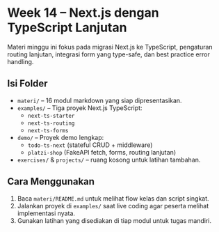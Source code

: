 # Week 14 – Next.js dengan TypeScript Lanjutan

Materi minggu ini fokus pada migrasi Next.js ke TypeScript, pengaturan routing lanjutan, integrasi form yang type-safe, dan best practice error handling.

## Isi Folder
- `materi/` – 16 modul markdown yang siap dipresentasikan.
- `examples/` – Tiga proyek Next.js TypeScript:
  - `next-ts-starter`
  - `next-ts-routing`
  - `next-ts-forms`
- `demo/` – Proyek demo lengkap:
  - `todo-ts-next` (stateful CRUD + middleware)
  - `platzi-shop` (FakeAPI fetch, forms, routing lanjutan)
- `exercises/` & `projects/` – ruang kosong untuk latihan tambahan.

## Cara Menggunakan
1. Baca `materi/README.md` untuk melihat flow kelas dan script singkat.
2. Jalankan proyek di `examples/` saat live coding agar peserta melihat implementasi nyata.
3. Gunakan latihan yang disediakan di tiap modul untuk tugas mandiri.
